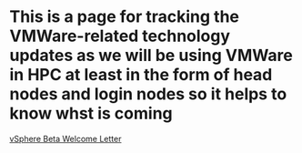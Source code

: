 # This is a page for tracking the VMWare-related technology updates as we will be using VMWare in HPC at least in the form of head nodes and login nodes so it helps to know whst is coming

[vSphere Beta Welcome Letter](https://github.com/Pomona-ITS/hpc/blob/master/design/vmware/welcome.md)
